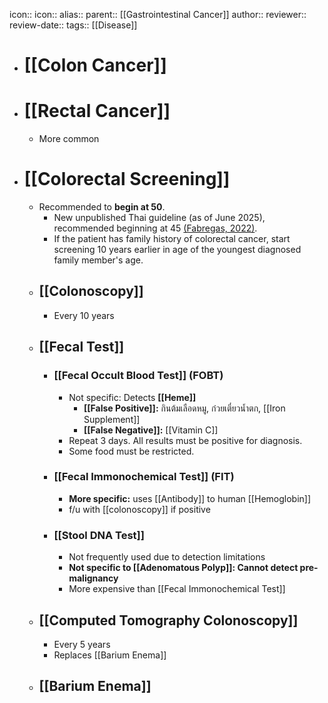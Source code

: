 icon:: 
icon::
alias::
parent:: [[Gastrointestinal Cancer]] 
author::
reviewer::
review-date::
tags:: [[Disease]]

- # [[Colon Cancer]]
- # [[Rectal Cancer]]
	- More common
- # [[Colorectal Screening]]
	- Recommended to **begin at 50**.
		- New unpublished Thai guideline (as of June 2025), recommended beginning at 45 [(Fabregas, 2022)]([[References/fabregasClinicalUpdatesColon2022]]).
		- If the patient has family history of colorectal cancer, start screening 10 years earlier in age of the youngest diagnosed family member's age.
	- ## [[Colonoscopy]]
		- Every 10 years
	- ## [[Fecal Test]]
		- ### [[Fecal Occult Blood Test]] (FOBT)
			- Not specific: Detects **[[Heme]]**
				- **[[False Positive]]:** กินต้มเลือดหมู, ก๋วยเตี๋ยวน้ำตก, [[Iron Supplement]]
				- **[[False Negative]]:** [[Vitamin C]]
			- Repeat 3 days. All results must be positive for diagnosis.
			- Some food must be restricted.
		- ### [[Fecal Immonochemical Test]] (FIT)
			- **More specific:** uses [[Antibody]] to human [[Hemoglobin]]
			- f/u with [[colonoscopy]] if positive
		- ### [[Stool DNA Test]]
			- Not frequently used due to detection limitations
			- **Not specific to [[Adenomatous Polyp]]: Cannot detect pre-malignancy**
			- More expensive than [[Fecal Immonochemical Test]]
	- ## [[Computed Tomography Colonoscopy]]
		- Every 5 years
		- Replaces [[Barium Enema]]
	- ## [[Barium Enema]]